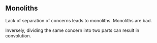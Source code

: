 
##  Monoliths

Lack of separation of concerns leads to monoliths.  Monoliths are bad.

Inversely, dividing the same concern into two parts can result in convolution.

